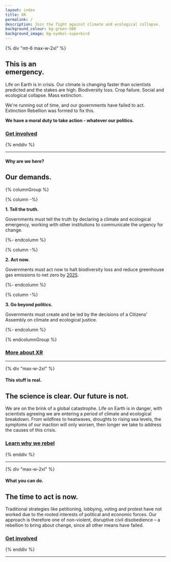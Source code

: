 ```yaml
---
layout: index
title: XR
permalink: /
description: Join the fight against climate and ecological collapse.
background_colour: bg-green-500
background_image: bg-symbol-superbird
---
```

{% div "mt-6 max-w-2xl" %}

## This is an <br>emergency.

Life on Earth is in crisis. Our climate is changing faster than scientists predicted and the stakes are high. Biodiversity loss. Crop failure. Social and ecological collapse. Mass extinction.

We're running out of time, and our governments have failed to act. Extinction Rebellion was formed to fix this.

**We have a moral duty to take action - whatever our politics.**

### [Get involved](/get-involved)

{% enddiv %}

---

#### Why are we here?

## Our demands.

{% columnGroup %}

{% column -%}

**1. Tell the truth.**

Governments must tell the truth by declaring a climate and ecological emergency, working with other institutions to communicate the urgency for change.

{%- endcolumn %}

{% column -%}

**2. Act now.**

Governments must act now to halt biodiversity loss and reduce greenhouse gas emissions to net zero by [2025](/donate).

{%- endcolumn %}

{% column -%}

**3. Go beyond politics.**

Governments must create and be led by the decisions of a Citizens' Assembly on climate and ecological justice.

{%- endcolumn %}

{% endcolumnGroup %}

### [More about XR](/about-xr)

---

{% div "max-w-2xl" %}

#### This stuff is real.

## The science is clear. Our future is not.

We are on the brink of a global catastrophe. Life on Earth is in danger, with scientists agreeing we are entering a period of climate and ecological breakdown. From wildfires to heatwaves, droughts to rising sea levels, the symptoms of our inaction will only worsen, then longer we take to address the causes of this crisis.

### [Learn why we rebel](/why-rebel)

{% enddiv %}

---

{% div "max-w-2xl" %}

#### What you can do.

## The time to act is now.

Traditional strategies like petitioning, lobbying, voting and protest have not worked due to the rooted interests of political and economic forces. Our approach is therefore one of non-violent, disruptive civil disobedience – a rebellion to bring about change, since all other means have failed.

### [Get involved](/get-involved)

{% enddiv %}

---
